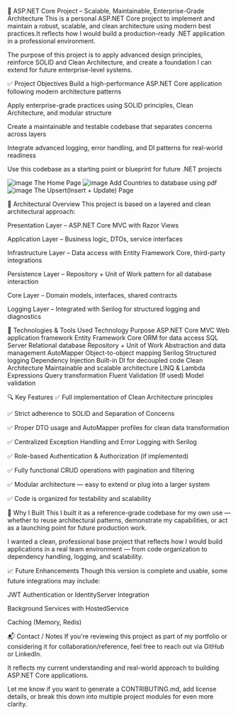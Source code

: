 🚀 ASP.NET Core Project – Scalable, Maintainable, Enterprise-Grade Architecture
This is a personal ASP.NET Core project to implement and maintain a robust, scalable, and clean architecture using modern best practices.It reflects how I would build a production-ready .NET application in a professional environment.

The purpose of this project is to apply advanced design principles, reinforce SOLID and Clean Architecture, and create a foundation I can extend for future enterprise-level systems.

✅ Project Objectives
Build a high-performance ASP.NET Core application following modern architecture patterns

Apply enterprise-grade practices using SOLID principles, Clean Architecture, and modular structure

Create a maintainable and testable codebase that separates concerns across layers

Integrate advanced logging, error handling, and DI patterns for real-world readiness

Use this codebase as a starting point or blueprint for future .NET projects

![image](https://github.com/user-attachments/assets/29086851-0ca2-4f48-9d0f-3e068a7c3696) The Home Page
![image](https://github.com/user-attachments/assets/5d7adba7-db92-471c-9e5d-0d329bb64df3) 
Add Countries to database using pdf
![image](https://github.com/user-attachments/assets/bd2c29b8-b3f3-4686-85e9-6fe329e13eb3) The Upsert(Insert + Update) Page




📐 Architectural Overview
This project is based on a layered and clean architectural approach:

Presentation Layer – ASP.NET Core MVC with Razor Views

Application Layer – Business logic, DTOs, service interfaces

Infrastructure Layer – Data access with Entity Framework Core, third-party integrations

Persistence Layer – Repository + Unit of Work pattern for all database interaction

Core Layer – Domain models, interfaces, shared contracts

Logging Layer – Integrated with Serilog for structured logging and diagnostics

🔧 Technologies & Tools Used
Technology	Purpose
ASP.NET Core MVC	Web application framework
Entity Framework Core	ORM for data access
SQL Server	Relational database
Repository + Unit of Work	Abstraction and data management
AutoMapper	Object-to-object mapping
Serilog	Structured logging
Dependency Injection	Built-in DI for decoupled code
Clean Architecture	Maintainable and scalable architecture
LINQ & Lambda Expressions	Query transformation
Fluent Validation	(If used) Model validation

🔍 Key Features
✅ Full implementation of Clean Architecture principles

✅ Strict adherence to SOLID and Separation of Concerns

✅ Proper DTO usage and AutoMapper profiles for clean data transformation

✅ Centralized Exception Handling and Error Logging with Serilog

✅ Role-based Authentication & Authorization (if implemented)

✅ Fully functional CRUD operations with pagination and filtering

✅ Modular architecture — easy to extend or plug into a larger system

✅ Code is organized for testability and scalability


🧠 Why I Built This
I built it as a reference-grade codebase for my own use — whether to reuse architectural patterns, demonstrate my capabilities, or act as a launching point for future production work.

I wanted a clean, professional base project that reflects how I would build applications in a real team environment — from code organization to dependency handling, logging, and scalability.

📈 Future Enhancements
Though this version is complete and usable, some future integrations may include:

JWT Authentication or IdentityServer Integration

Background Services with HostedService

Caching (Memory, Redis)



📬 Contact / Notes
If you're reviewing this project as part of my portfolio or considering it for collaboration/reference, feel free to reach out via GitHub or LinkedIn.

It reflects my current understanding and real-world approach to building ASP.NET Core applications.

Let me know if you want to generate a CONTRIBUTING.md, add license details, or break this down into multiple project modules for even more clarity.


